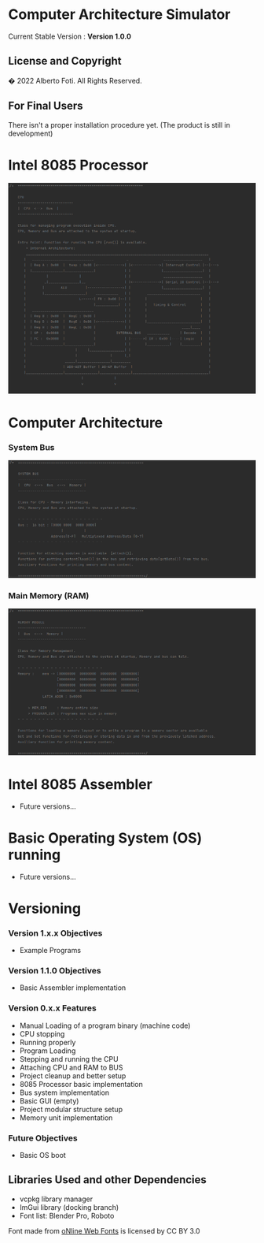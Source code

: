# Computer Architecture Simulator

Current Stable Version : **Version 1.0.0**

## License and Copyright
� 2022 Alberto Foti. All Rights Reserved.

## For Final Users
There isn't a proper installation procedure yet. (The product is still in development)


# Intel 8085 Processor
![alt text](./images/unknown_022.png)

# Computer Architecture
### System Bus
![alt text](./images/unknown_023.png)
### Main Memory (RAM)
![alt text](./images/unknown_024.png)

# Intel 8085 Assembler
- Future versions...

# Basic Operating System (OS) running
- Future versions...



# Versioning
### Version 1.x.x Objectives
- Example Programs

### Version 1.1.0 Objectives
- Basic Assembler implementation

### Version 0.x.x Features
- Manual Loading of a program binary (machine code)
- CPU stopping
- Running properly
- Program Loading
- Stepping and running the CPU
- Attaching CPU and RAM to BUS
- Project cleanup and better setup
- 8085 Processor basic implementation
- Bus system implementation
- Basic GUI (empty)
- Project modular structure setup
- Memory unit implementation

### Future Objectives
- Basic OS boot

## Libraries Used and other Dependencies
- vcpkg library manager <br>
- ImGui library (docking branch)
- Font list: Blender Pro, Roboto<br>
<div>Font made from <a href="http://www.onlinewebfonts.com">oNline Web Fonts</a> is licensed by CC BY 3.0</div>
